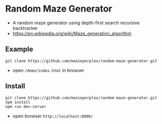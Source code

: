 # Random Maze Generator
- A random maze generator using depth-first search recursive backtracker
- https://en.wikipedia.org/wiki/Maze_generation_algorithm

## Example
```
git clone https://github.com/manieperplex/random-maze-generator.git
```
- open `/demo/index.html` in browser

## Install
```
git clone https://github.com/manieperplex/random-maze-generator.git
npm install
npm run dev-server
```
- open browser `http://localhost:8080/`